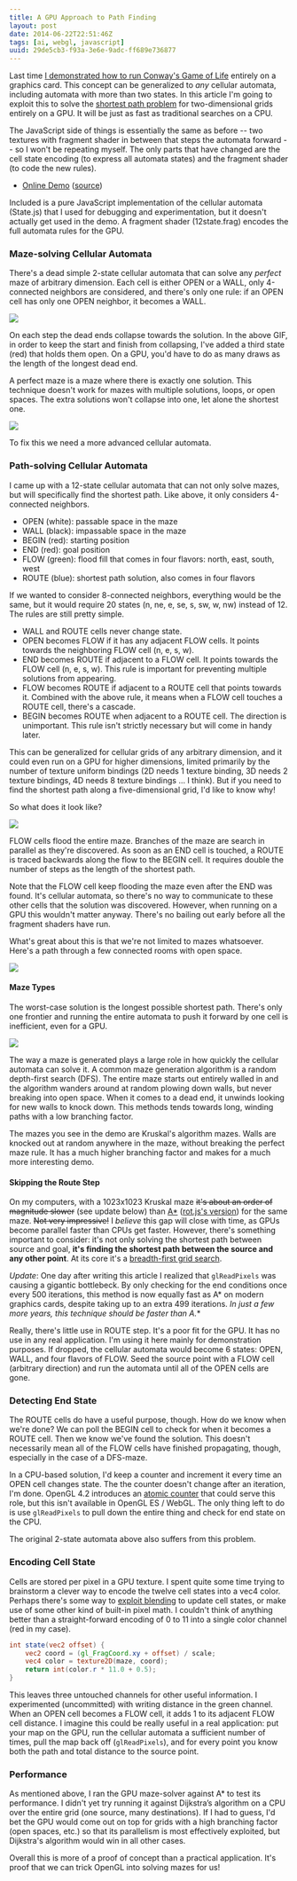 ```yaml
---
title: A GPU Approach to Path Finding
layout: post
date: 2014-06-22T22:51:46Z
tags: [ai, webgl, javascript]
uuid: 29de5cb3-f93a-3e6e-9adc-ff689e736877
---
```


Last time [I demonstrated how to run Conway's Game of Life][gol]
entirely on a graphics card. This concept can be generalized to *any*
cellular automata, including automata with more than two states. In
this article I'm going to exploit this to solve the [shortest path
problem][spp] for two-dimensional grids entirely on a GPU. It will be
just as fast as traditional searches on a CPU.

The JavaScript side of things is essentially the same as before -- two
textures with fragment shader in between that steps the automata
forward -- so I won't be repeating myself. The only parts that have
changed are the cell state encoding (to express all automata states)
and the fragment shader (to code the new rules).

* [Online Demo](http://skeeto.github.io/webgl-path-solver/)
  ([source](https://github.com/skeeto/webgl-path-solver))

Included is a pure JavaScript implementation of the cellular automata
(State.js) that I used for debugging and experimentation, but it
doesn't actually get used in the demo. A fragment shader
(12state.frag) encodes the full automata rules for the GPU.

### Maze-solving Cellular Automata

There's a dead simple 2-state cellular automata that can solve any
*perfect* maze of arbitrary dimension. Each cell is either OPEN or a
WALL, only 4-connected neighbors are considered, and there's only one
rule: if an OPEN cell has only one OPEN neighbor, it becomes a WALL.

![](/img/path/simple.gif)

On each step the dead ends collapse towards the solution. In the above
GIF, in order to keep the start and finish from collapsing, I've added
a third state (red) that holds them open. On a GPU, you'd have to do
as many draws as the length of the longest dead end.

A perfect maze is a maze where there is exactly one solution. This
technique doesn't work for mazes with multiple solutions, loops, or
open spaces. The extra solutions won't collapse into one, let alone
the shortest one.

![](/img/path/simple-loop.gif)

To fix this we need a more advanced cellular automata.

### Path-solving Cellular Automata

I came up with a 12-state cellular automata that can not only solve
mazes, but will specifically find the shortest path. Like above, it
only considers 4-connected neighbors.

* OPEN (white): passable space in the maze
* WALL (black): impassable space in the maze
* BEGIN (red): starting position
* END (red): goal position
* FLOW (green): flood fill that comes in four flavors: north, east, south, west
* ROUTE (blue): shortest path solution, also comes in four flavors

If we wanted to consider 8-connected neighbors, everything would be
the same, but it would require 20 states (n, ne, e, se, s, sw, w, nw)
instead of 12. The rules are still pretty simple.

* WALL and ROUTE cells never change state.
* OPEN becomes FLOW if it has any adjacent FLOW cells. It points
  towards the neighboring FLOW cell (n, e, s, w).
* END becomes ROUTE if adjacent to a FLOW cell. It points towards the
  FLOW cell (n, e, s, w). This rule is important for preventing
  multiple solutions from appearing.
* FLOW becomes ROUTE if adjacent to a ROUTE cell that points towards
  it. Combined with the above rule, it means when a FLOW cell touches
  a ROUTE cell, there's a cascade.
* BEGIN becomes ROUTE when adjacent to a ROUTE cell. The direction is
  unimportant. This rule isn't strictly necessary but will come in
  handy later.

This can be generalized for cellular grids of any arbitrary dimension,
and it could even run on a GPU for higher dimensions, limited
primarily by the number of texture uniform bindings (2D needs 1
texture binding, 3D needs 2 texture bindings, 4D needs 8 texture
bindings ... I think). But if you need to find the shortest path along
a five-dimensional grid, I'd like to know why!

So what does it look like?

![](/img/path/maze.gif)

FLOW cells flood the entire maze. Branches of the maze are search in
parallel as they're discovered. As soon as an END cell is touched, a
ROUTE is traced backwards along the flow to the BEGIN cell. It
requires double the number of steps as the length of the shortest
path.

Note that the FLOW cell keep flooding the maze even after the END was
found. It's cellular automata, so there's no way to communicate to
these other cells that the solution was discovered. However, when
running on a GPU this wouldn't matter anyway. There's no bailing out
early before all the fragment shaders have run.

What's great about this is that we're not limited to mazes whatsoever.
Here's a path through a few connected rooms with open space.

![](/img/path/flood.gif)

#### Maze Types

The worst-case solution is the longest possible shortest path. There's
only one frontier and running the entire automata to push it forward
by one cell is inefficient, even for a GPU.

![](/img/path/spiral.gif)

The way a maze is generated plays a large role in how quickly the
cellular automata can solve it. A common maze generation algorithm is
a random depth-first search (DFS). The entire maze starts out entirely
walled in and the algorithm wanders around at random plowing down
walls, but never breaking into open space. When it comes to a dead
end, it unwinds looking for new walls to knock down. This methods
tends towards long, winding paths with a low branching factor.

The mazes you see in the demo are Kruskal's algorithm mazes. Walls are
knocked out at random anywhere in the maze, without breaking the
perfect maze rule. It has a much higher branching factor and makes for
a much more interesting demo.

#### Skipping the Route Step

On my computers, with a 1023x1023 Kruskal maze ~~it's about an order
of magnitude slower~~ (see update below) than [A*](astar) ([rot.js's
version][rot]) for the same maze. ~~Not very impressive!~~ I *believe*
this gap will close with time, as GPUs become parallel faster than
CPUs get faster. However, there's something important to consider:
it's not only solving the shortest path between source and goal,
**it's finding the shortest path between the source and any other
point**. At its core it's a [breadth-first grid search][bfs].

*Update*: One day after writing this article I realized that
`glReadPixels` was causing a gigantic bottlebeck. By only checking for
the end conditions once every 500 iterations, this method is now
equally fast as A* on modern graphics cards, despite taking up to an
extra 499 iterations. **In just a few more years, this technique
should be faster than A*.**

Really, there's little use in ROUTE step. It's a poor fit for the GPU.
It has no use in any real application. I'm using it here mainly for
demonstration purposes. If dropped, the cellular automata would become
6 states: OPEN, WALL, and four flavors of FLOW. Seed the source point
with a FLOW cell (arbitrary direction) and run the automata until all
of the OPEN cells are gone.

### Detecting End State

The ROUTE cells do have a useful purpose, though. How do we know when
we're done? We can poll the BEGIN cell to check for when it becomes a
ROUTE cell. Then we know we've found the solution. This doesn't
necessarily mean all of the FLOW cells have finished propagating,
though, especially in the case of a DFS-maze.

In a CPU-based solution, I'd keep a counter and increment it every
time an OPEN cell changes state. The the counter doesn't change after
an iteration, I'm done. OpenGL 4.2 introduces an [atomic
counter][atom] that could serve this role, but this isn't available in
OpenGL ES / WebGL. The only thing left to do is use `glReadPixels` to
pull down the entire thing and check for end state on the CPU.

The original 2-state automata above also suffers from this problem.

### Encoding Cell State

Cells are stored per pixel in a GPU texture. I spent quite some time
trying to brainstorm a clever way to encode the twelve cell states
into a vec4 color. Perhaps there's some way to [exploit
blending][blend] to update cell states, or make use of some other kind
of built-in pixel math. I couldn't think of anything better than a
straight-forward encoding of 0 to 11 into a single color channel (red
in my case).

~~~glsl
int state(vec2 offset) {
    vec2 coord = (gl_FragCoord.xy + offset) / scale;
    vec4 color = texture2D(maze, coord);
    return int(color.r * 11.0 + 0.5);
}
~~~

This leaves three untouched channels for other useful information. I
experimented (uncommitted) with writing distance in the green channel.
When an OPEN cell becomes a FLOW cell, it adds 1 to its adjacent FLOW
cell distance. I imagine this could be really useful in a real
application: put your map on the GPU, run the cellular automata a
sufficient number of times, pull the map back off (`glReadPixels`),
and for every point you know both the path and total distance to the
source point.

### Performance

As mentioned above, I ran the GPU maze-solver against A* to test its
performance. I didn't yet try running it against Dijkstra’s algorithm
on a CPU over the entire grid (one source, many destinations). If I
had to guess, I'd bet the GPU would come out on top for grids with a
high branching factor (open spaces, etc.) so that its parallelism is
most effectively exploited, but Dijkstra's algorithm would win in all
other cases.

Overall this is more of a proof of concept than a practical
application. It's proof that we can trick OpenGL into solving mazes
for us!


[gol]: /blog/2014/06/10/
[spp]: http://en.wikipedia.org/wiki/Shortest_path_problem
[astar]: http://en.wikipedia.org/wiki/A*_search_algorithm
[rot]: http://ondras.github.io/rot.js/hp/
[bfs]: http://www.redblobgames.com/pathfinding/tower-defense/
[atom]: http://www.opengl.org/wiki/Atomic_Counter
[blend]: /blog/2014/06/21/
